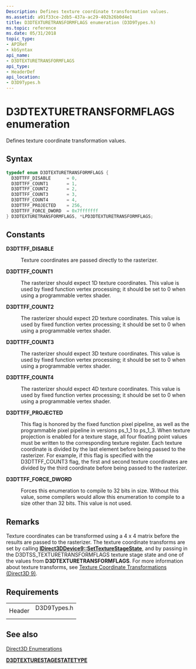 ```yaml
---
Description: Defines texture coordinate transformation values.
ms.assetid: a91f33ce-2db5-437a-ac29-402b26b0d4e1
title: D3DTEXTURETRANSFORMFLAGS enumeration (D3D9Types.h)
ms.topic: reference
ms.date: 05/31/2018
topic_type: 
- APIRef
- kbSyntax
api_name: 
- D3DTEXTURETRANSFORMFLAGS
api_type: 
- HeaderDef
api_location: 
- D3D9Types.h
---
```


# D3DTEXTURETRANSFORMFLAGS enumeration

Defines texture coordinate transformation values.

## Syntax


```C++
typedef enum D3DTEXTURETRANSFORMFLAGS { 
  D3DTTFF_DISABLE      = 0,
  D3DTTFF_COUNT1       = 1,
  D3DTTFF_COUNT2       = 2,
  D3DTTFF_COUNT3       = 3,
  D3DTTFF_COUNT4       = 4,
  D3DTTFF_PROJECTED    = 256,
  D3DTTFF_FORCE_DWORD  = 0x7fffffff
} D3DTEXTURETRANSFORMFLAGS, *LPD3DTEXTURETRANSFORMFLAGS;
```



## Constants

<dl> <dt>

<span id="D3DTTFF_DISABLE"></span><span id="d3dttff_disable"></span>**D3DTTFF\_DISABLE**
</dt> <dd>

Texture coordinates are passed directly to the rasterizer.

</dd> <dt>

<span id="D3DTTFF_COUNT1"></span><span id="d3dttff_count1"></span>**D3DTTFF\_COUNT1**
</dt> <dd>

The rasterizer should expect 1D texture coordinates. This value is used by fixed function vertex processing; it should be set to 0 when using a programmable vertex shader.

</dd> <dt>

<span id="D3DTTFF_COUNT2"></span><span id="d3dttff_count2"></span>**D3DTTFF\_COUNT2**
</dt> <dd>

The rasterizer should expect 2D texture coordinates. This value is used by fixed function vertex processing; it should be set to 0 when using a programmable vertex shader.

</dd> <dt>

<span id="D3DTTFF_COUNT3"></span><span id="d3dttff_count3"></span>**D3DTTFF\_COUNT3**
</dt> <dd>

The rasterizer should expect 3D texture coordinates. This value is used by fixed function vertex processing; it should be set to 0 when using a programmable vertex shader.

</dd> <dt>

<span id="D3DTTFF_COUNT4"></span><span id="d3dttff_count4"></span>**D3DTTFF\_COUNT4**
</dt> <dd>

The rasterizer should expect 4D texture coordinates. This value is used by fixed function vertex processing; it should be set to 0 when using a programmable vertex shader.

</dd> <dt>

<span id="D3DTTFF_PROJECTED"></span><span id="d3dttff_projected"></span>**D3DTTFF\_PROJECTED**
</dt> <dd>

This flag is honored by the fixed function pixel pipeline, as well as the programmable pixel pipeline in versions ps\_1\_1 to ps\_1\_3. When texture projection is enabled for a texture stage, all four floating point values must be written to the corresponding texture register. Each texture coordinate is divided by the last element before being passed to the rasterizer. For example, if this flag is specified with the D3DTTFF\_COUNT3 flag, the first and second texture coordinates are divided by the third coordinate before being passed to the rasterizer.

</dd> <dt>

<span id="D3DTTFF_FORCE_DWORD"></span><span id="d3dttff_force_dword"></span>**D3DTTFF\_FORCE\_DWORD**
</dt> <dd>

Forces this enumeration to compile to 32 bits in size. Without this value, some compilers would allow this enumeration to compile to a size other than 32 bits. This value is not used.

</dd> </dl>

## Remarks

Texture coordinates can be transformed using a 4 x 4 matrix before the results are passed to the rasterizer. The texture coordinate transforms are set by calling [**IDirect3DDevice9::SetTextureStageState**](/windows/desktop/api), and by passing in the D3DTSS\_TEXTURETRANSFORMFLAGS texture stage state and one of the values from **D3DTEXTURETRANSFORMFLAGS**. For more information about texture transforms, see [Texture Coordinate Transformations (Direct3D 9)](texture-coordinate-transformations.md).

## Requirements



|                   |                                                                                        |
|-------------------|----------------------------------------------------------------------------------------|
| Header<br/> | <dl> <dt>D3D9Types.h</dt> </dl> |



## See also

<dl> <dt>

[Direct3D Enumerations](dx9-graphics-reference-d3d-enums.md)
</dt> <dt>

[**D3DTEXTURESTAGESTATETYPE**](./d3dtexturestagestatetype.md)
</dt> </dl>

 

 